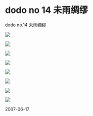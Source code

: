 # dodo no 14 未雨绸缪

dodo no.14 未雨绸缪

![](http://pengyou.rijiben.org/files/top.jpg)

![](http://pengyou.rijiben.org/files/dodo-14-1.jpg)

![](http://pengyou.rijiben.org/files/dodo-14-2.jpg)

![](http://pengyou.rijiben.org/files/dodo-14-3.jpg)

![](http://pengyou.rijiben.org/files/dodo-14-4.jpg)

![](http://pengyou.rijiben.org/files/dodo-14-5.jpg)

![](http://pengyou.rijiben.org/files/dodo-14-6.jpg)

![](http://pengyou.rijiben.org/files/dodo-14-7.jpg)


2007-06-17